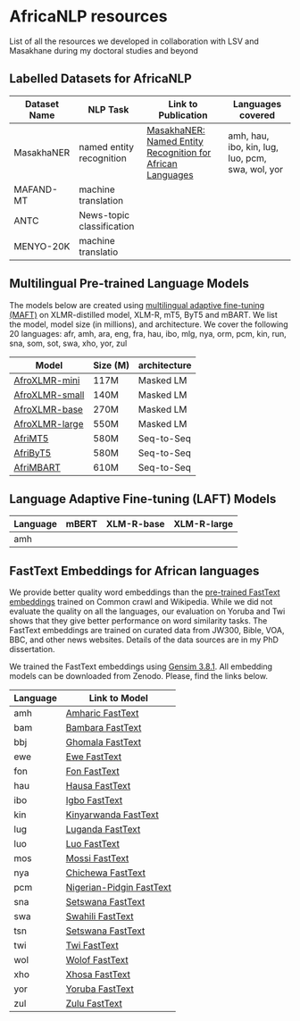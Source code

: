  # AfricaNLP resources
List of all the resources we developed in collaboration with LSV and Masakhane during my doctoral studies and beyond

## Labelled Datasets for AfricaNLP

| Dataset Name | NLP Task | Link to Publication  | Languages covered |
|----------|----------|--------|----------------------------|
| MasakhaNER | named entity recognition | [MasakhaNER: Named Entity Recognition for African Languages](https://aclanthology.org/2021.tacl-1.66/)  | amh, hau, ibo, kin, lug, luo, pcm, swa, wol, yor|
| MAFAND-MT | machine translation | | |
| ANTC      | News-topic classification | | |
| MENYO-20K | machine translatio | | |


## Multilingual Pre-trained Language Models
The models below are created using [multilingual adaptive fine-tuning (MAFT)](https://arxiv.org/abs/2204.06487) on XLMR-distilled model, XLM-R, mT5, ByT5 and mBART. We list the model, model size (in millions), and architecture. We cover the following 20 languages: afr, amh, ara, eng, fra, hau, ibo, mlg, nya, orm, pcm, kin, run, sna, som, sot, swa, xho, yor, zul 

| Model | Size (M)  | architecture |
|-------|-------|-----------------|
| [AfroXLMR-mini](https://huggingface.co/Davlan/afro-xlmr-mini) | 117M | Masked LM |
| [AfroXLMR-small](https://huggingface.co/Davlan/afro-xlmr-small) | 140M | Masked LM |
| [AfroXLMR-base](https://huggingface.co/Davlan/afro-xlmr-base) | 270M | Masked LM |
| [AfroXLMR-large](https://huggingface.co/Davlan/afro-xlmr-large) | 550M | Masked LM |
| [AfriMT5](https://huggingface.co/masakhane/afri-mt5-base) | 580M | Seq-to-Seq |
| [AfriByT5](https://huggingface.co/masakhane/afri-byt5-base) | 580M | Seq-to-Seq |
| [AfriMBART](https://huggingface.co/masakhane/afri-mbart50) | 610M | Seq-to-Seq |

## Language Adaptive Fine-tuning (LAFT) Models
| Language | mBERT  | XLM-R-base | XLM-R-large |
|----------|--------|------------|-------------|
| amh      |        |            |             |

## FastText Embeddings for African languages
We provide better quality word embeddings than the [pre-trained FastText embeddings](https://fasttext.cc/docs/en/crawl-vectors.html) trained on Common crawl and Wikipedia. While we did not evaluate the quality on all the languages, our evaluation on Yoruba and Twi shows that they give better performance on word similarity tasks. The FastText embeddings are trained on curated data from JW300, Bible, VOA, BBC, and other news websites. Details of the data sources are in my PhD dissertation. 

We trained the FastText embeddings using [Gensim 3.8.1](https://pypi.org/project/gensim/3.8.1/). All embedding models can be downloaded from Zenodo. Please, find the links below. 

| Language | Link to Model  |
|----------|-----------------|
| amh | [Amharic FastText](https://zenodo.org/record/6988528#.YvePxXUzY5k)  |
| bam | [Bambara FastText](https://zenodo.org/record/6987246#.YveVNnUzY5k) |
| bbj | [Ghomala FastText](https://zenodo.org/record/6988547#.YveVlHUzY5k)  |
| ewe | [Ewe FastText](https://zenodo.org/record/6988555#.YveVknUzY5k)  |
| fon | [Fon FastText](https://zenodo.org/record/6988727#.YveVonUzY5k) |
| hau | [Hausa FastText](https://zenodo.org/record/6989326#.YvgMA3UzY5k) |
| ibo | [Igbo FastText](https://zenodo.org/record/6988731#.Yve923UzY5k)  |
| kin | [Kinyarwanda FastText](https://zenodo.org/record/6988740#.Yve93nUzY5k)  |
| lug | [Luganda FastText](https://zenodo.org/record/6988742#.Yve94XUzY5k)  |
| luo | [Luo FastText](https://zenodo.org/record/6988914#.Yve_bHUzY5k)  |
| mos | [Mossi FastText](https://zenodo.org/record/6988918#.Yve_bXUzY5k) |
| nya | [Chichewa FastText](https://zenodo.org/record/6988932#.YvgMJXUzY5k)  |
| pcm | [Nigerian-Pidgin FastText](https://zenodo.org/record/6988939#.YvfDDHUzY5k)  |
| sna | [Setswana FastText](https://zenodo.org/record/6989116#.YvfNc3UzY5k) |
| swa | [Swahili FastText](https://zenodo.org/record/6989122#.YvgMTnUzY5k)  |
| tsn | [Setswana FastText](https://zenodo.org/record/6989116#.YvgMjHUzY5k) |
| twi | [Twi FastText](https://zenodo.org/record/6988532#.YveVmXUzY5k)  |
| wol | [Wolof FastText](https://zenodo.org/record/6989168#.YvgMznUzY5k)  |
| xho | [Xhosa FastText](https://zenodo.org/record/6989303#.YvgM6nUzY5k)  |
| yor | [Yoruba FastText](https://zenodo.org/record/6987250#.YveVi3UzY5k)  |
| zul | [Zulu FastText](https://zenodo.org/record/6989305#.YvgNCXUzY5k) |
